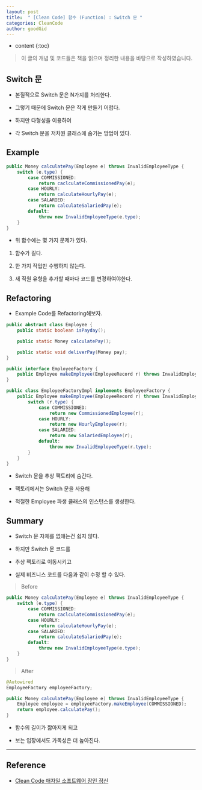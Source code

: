 ```yaml
---
layout: post
title:  " [Clean Code] 함수 (Function) : Switch 문 "
categories: CleanCode
author: goodGid
---
```

* content
{:toc}

> 이 글의 개념 및 코드들은 책을 읽으며 정리한 내용을 바탕으로 작성하였습니다.

## Switch 문

* 본질적으로 Switch 문은 N가지를 처리한다.

* 그렇기 때문에 Switch 문은 작게 만들기 어렵다.

* 하지만 다형성을 이용하여

* 각 Switch 문을 저차원 클래스에 숨기는 방법이 있다.







## Example 

``` java
public Money calculatePay(Employee e) throws InvalidEmployeeType {
    switch (e.type) {
        case COMMISSIONED:
            return caclculateCommissionedPay(e);
        case HOURLY:
            return calculateHourlyPay(e);
        case SALARIED:
            return calculateSalariedPay(e);
        default:
            throw new InvalidEmployeeType(e.type);
    }
}
```

* 위 함수에는 몇 가지 문제가 있다.

1. 함수가 길다.

2. 한 가지 작업만 수행하지 않는다.

3. 새 직원 유형을 추가할 때마다 코드를 변경하여야한다.

## Refactoring

* Example Code를 Refactoring해보자.

``` java
public abstract class Employee {
    public static boolean isPayday();

    public static Money calculatePay();

    public static void deliverPay(Money pay);
}
```

``` java
public interface EmployeeFactory {
    public Employee makeEmployee(EmployeeRecord r) throws InvalidEmployeeType;
}

public class EmployeeFactoryImpl implements EmployeeFactory {
    public Employee makeEmployee(EmployeeRecord r) throws InvalidEmployeeType {
        switch (r.type) {
            case COMMISSIONED:
                return new CommissionedEmployee(r);
            case HOURLY:
                return new HourlyEmployee(r);
            case SALARIED:
                return new SalariedEmployee(r);
            default:
                throw new InvalidEmployeeType(r.type);
        }
    }
}
```

* Switch 문을 추상 팩토리에 숨긴다.

* 팩토리에서는 Switch 문을 사용해 

* 적절한 Employee 파생 클래스의 인스턴스를 생성한다.


## Summary

* Switch 문 자체를 없애는건 쉽지 않다.

* 하지만 Switch 문 코드를 

* 추상 팩토리로 이동시키고

* 실제 비즈니스 코드를 다음과 같이 수정 할 수 있다.

> Before

``` java
public Money calculatePay(Employee e) throws InvalidEmployeeType {
    switch (e.type) {
        case COMMISSIONED:
            return caclculateCommissionedPay(e);
        case HOURLY:
            return calculateHourlyPay(e);
        case SALARIED:
            return calculateSalariedPay(e);
        default:
            throw new InvalidEmployeeType(e.type);
    }
}
```

> After

``` java
@Autowired
EmployeeFactory employeeFactory;

public Money calculatePay(Employee e) throws InvalidEmployeeType {
    Employee employee = employeeFactory.makeEmployee(COMMISSIONED);
    return employee.calculatePay();
}
```

* 함수의 길이가 짧아지게 되고

* 보는 입장에서도 가독성은 더 높아진다.

---

## Reference

* [Clean Code 애자일 소프트웨어 장인 정신](https://book.naver.com/bookdb/book_detail.nhn?bid=7390287)